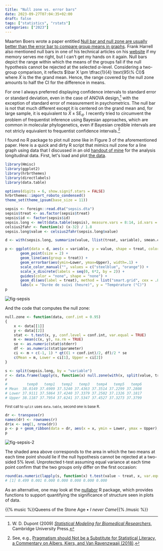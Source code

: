 ```yaml
---
title: "Null zone vs. error bars"
date: 2023-09-27T07:04:35+02:00
draft: false
tags: ["statistics", "rstats"]
categories: ["2023"]
---
```


Maarten Boers wrote a paper entitled [Null bar and null zone are usually better than the error bar to compare group means in graphs](https://www.sciencedirect.com/science/article/abs/pii/S0895435604000800). Frank Harrell also mentioned null bars in one of his technical articles on his [website](https://www.fharrell.com/) if my memory serves me right, but I can't get my hands on it again. Null bars depict the range within which the means of the groups fall if the null hypothesis cannot be rejected at the selected $\alpha$-level. Considering a two-group comparison, it reflects $\bar X \pm \tfrac{1}{4} \text{95\% CI}$ where $\bar X$ is the the grand mean. Hence, the range covered by the null zone amounts to half the CI for the difference in means.

For one I always preferred displaying confidence intervals to standard error or standard deviation, even in the case of ANOVA design,[^1] with the exception of standard error of measurement in psychometrics. The null bar is not that much different except it is centered on the grand mean and, for large sample, it is equivalent to $\bar X \pm \text{SE}_\text{d}$. I recently tried to circumvent the problem of frequentist inference using Bayesian approaches, which are common in molecular phylogenetics, even if Bayesian credible intervals are not stricly equivalent to frequentist confidence intervals.[^2]

I found no R package to plot null zone like in Figure 3 of the aforementioned paper. Here is a quick and dirty R script that mimics null zone for a line graph using data that I discussed in an old [handout of mine](https://even4void.github.io/rstats-biostats/practical04.html) for the analysis longitudinal data. First, let's load and plot [the data](/pub/sepsis.dta).

```r
library(Hmisc)
library(ggplot2)
library(hrbrthemes)
library(directlabels)
library(data.table)

options(digits = 6, show.signif.stars = FALSE)
hrbrthemes::import_roboto_condensed()
theme_set(theme_ipsum(base_size = 11))

sepsis <- foreign::read.dta("sepsis.dta")
sepsis$treat <- as.factor(sepsis$treat)
sepsis$id <- factor(sepsis$id)
sepsis.long <- melt(data.table(sepsis), measure.vars = 8:14, id.vars = 1:2)
celsius2fahr <- function(x) (x-32) / 1.8
sepsis.long$value <- celsius2fahr(sepsis.long$value)

d <- with(sepsis.long, summarize(value, llist(treat, variable), smean.cl.normal))

p <- ggplot(data = d, aes(x = variable, y = value, shape = treat, color = treat)) +
       geom_point(size = 2) +
       geom_line(aes(group = treat)) +
       geom_errorbar(aes(ymin=Lower, ymax=Upper), width=.1) +
       scale_color_manual("", values = c("steelblue", "orange")) +
       scale_x_discrete(labels = seq(0, 6*2, by = 2)) +
       guides(color = "none", shape = "none") +
       geom_dl(aes(label = treat), method = list("smart.grid", cex = .8)) +
       labs(x = "Durée de suivi (heure)", y = "Température (°C)")
p
```

![fig-sepsis](/img/fig-sepsis.png)

And the code that computes the null zone:

```r
null.zone <- function(data, conf.int = 0.95)
{
    x <- data[[1]]
    y <- data[[2]]
    stat <- t.test(x, y, conf.level = conf.int, var.equal = TRUE)
    m <- mean(c(x, y), na.rm = TRUE)
    se <- as.numeric(stat$stderr)
    df <- as.numeric(stat$parameter)
    ci <- m + c(-1, 1) * qt((1 + conf.int)/2, df)/2 * se
    c(Mean = m, Lower = ci[1], Upper = ci[2])
}

s <- split(sepsis.long, by = "variable")
r <- data.frame(lapply(s, function(x) null.zone(with(x, split(value, treat)))))
r
#         temp0   temp1   temp2   temp3   temp4   temp5   temp6
# Mean  38.0149 37.6909 37.5240 37.4363 37.3514 37.2299 37.2808
# Lower 37.9111 37.5864 37.4240 37.3379 37.2502 37.1326 37.1817
# Upper 38.1187 37.7954 37.6241 37.5347 37.4527 37.3273 37.3799
```

<small>First call to `split` uses `data.table`, second one is base R.</small>

```r
dr <- transpose(r)
names(dr) <- rownames(r)
dr$x <- seq(1, nrow(dr))
p <- p + geom_ribbon(data = dr, aes(x = x, ymin = Lower, ymax = Upper), inherit.aes = FALSE, fill = grey(.3), alpha = 0.2)
p
```

![fig-sepsis-2](/img/fig-sepsis-2.png)

The shaded area above corresponds to the area in which the two means at each time point should lie if the null hypothesis cannot be rejected at a two-sided 5% level. Unprotected t-test assuming equal variance at each time point confirm that the two groups only differ on the first occasion:

```r
round(as.numeric(lapply(s, function(x) t.test(value ~ treat, x, var.equal = TRUE)$p.value)), 3)
# [1] 0.499 0.001 0.000 0.000 0.000 0.000 0.000
```

As an alternative, one may look at the [nullabor](https://cran.r-project.org/web/packages/nullabor/) R package, which provides functions to support quantifying the significance of structure seen in plots of data.

{{% music %}}Queens of the Stone Age • _I never Came_{{% /music %}}

[^1]: W. D. Dupont (2009) _[Statistical Modeling for Biomedical Researchers](https://hbiostat.org/data/repo/wddtext.html)_, Cambridge University Press.
[^2]: See, e.g., [Pragmatism should Not be a Substitute for Statistical Literacy, a Commentary on Albers, Kiers, and Van Ravenzwaaij (2018)](https://online.ucpress.edu/collabra/article/5/1/13/112982/Pragmatism-should-Not-be-a-Substitute-for).
